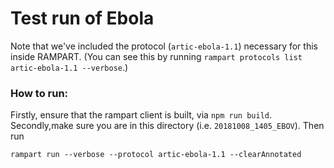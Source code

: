 # Test run of Ebola

Note that we've included the protocol (`artic-ebola-1.1`) necessary for this inside RAMPART.
(You can see this by running `rampart protocols list artic-ebola-1.1 --verbose`.)

### How to run:

Firstly, ensure that the rampart client is built, via `npm run build`.
Secondly,make sure you are in this directory (i.e. `20181008_1405_EBOV`).
Then run
```
rampart run --verbose --protocol artic-ebola-1.1 --clearAnnotated
```

